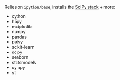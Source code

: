 Relies on `ipython/base`, installs the [SciPy stack](http://www.scipy.org/stackspec.html) + more:

* cython
* h5py
* matplotlib
* numpy
* pandas
* patsy
* scikit-learn
* scipy
* seaborn
* statsmodels
* sympy
* yt
